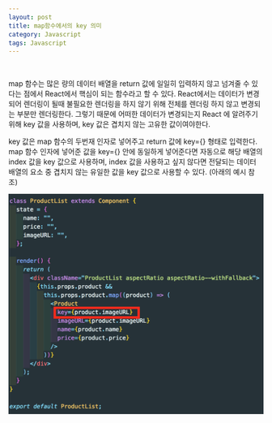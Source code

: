 ```yaml
---
layout: post
title: map함수에서의 key 의미
category: Javascript
tags: Javascript
---
```


<br>

map 함수는 많은 량의 데이터 배열을 return 값에 일일히 입력하지 않고 넘겨줄 수 있다는 점에서 React에서 핵심이 되는 함수라고 할 수 있다.
React에서는 데이터가 변경되어 렌더링이 될때 불필요한 렌더링을 하지 않기 위해 전체를 렌더링 하지 않고 변경되는 부분만 렌더링한다.
그렇기 때문에 어떠한 데이터가 변경되는지 React 에 알려주기 위해 key 값을 사용하며, key 값은 겹치지 않는 고유한 값이여야한다.
<br>

key 값은 map 함수의 두번재 인자로 넣어주고 return 값에 key={} 형태로 입력한다.
map 함수 인자에 넣어준 값을 key={} 안에 동일하게 넣어준다면 자동으로 해당 배열의 index 값을 key 값으로 사용하며,
index 값을 사용하고 싶지 않다면 전달되는 데이터 배열의 요소 중 겹치지 않는 유일한 값을 key 값으로 사용할 수 있다.
(아래의 예시 참조)

![key값으로 index값을 사용하지 않은 예](/public/img/map-key.png)
